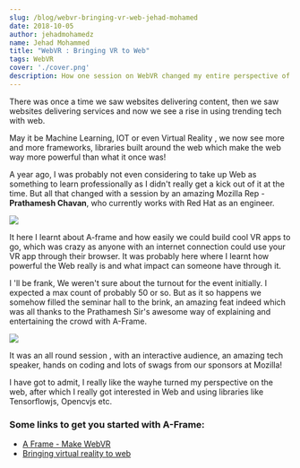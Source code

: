 ```yaml
---
slug: /blog/webvr-bringing-vr-web-jehad-mohamed
date: 2018-10-05
author: jehadmohamedz
name: Jehad Mohammed
title: "WebVR : Bringing VR to Web"
tags: WebVR
cover: './cover.png'
description: How one session on WebVR changed my entire perspective of the web and what we can do with it! A memorable session by Prathamesh Chavan.
---
```

There was once a time we saw websites delivering content, then we saw websites delivering services and now we see a rise in using trending tech with web.

May it be Machine Learning, IOT or even Virtual Reality , we now see more and more frameworks, libraries built around the web which make the web way more powerful than what it once was!

A year ago, I was probably not even considering to take up Web as something to learn professionally as I didn't really get a kick out of it at the time. But all that changed with a session by an amazing Mozilla Rep - **Prathamesh Chavan**, who currently works with Red Hat as an engineer.

<image src="./2.jpeg"/>

It here I learnt about A-frame and how easily we could build cool VR apps to go, which was crazy as anyone with an internet connection could use your VR app through their browser. It was probably here where I learnt how powerful the Web really is and what impact can someone have through it.

I 'll be frank, We weren't sure about the turnout for the event initially. I expected a max count of probably 50 or so. But as it so happens we somehow filled the seminar hall to the brink, an amazing feat indeed which was all thanks to the Prathamesh Sir's awesome way of explaining and entertaining the crowd with A-Frame.

<image src="./1.jpeg"/>

It was an all round session , with an interactive audience, an amazing tech speaker, hands on coding and lots of swags from our sponsors at Mozilla!

I have got to admit, I really like the wayhe turned my perspective on the web, after which I really got interested in Web and using libraries like Tensorflowjs, Opencvjs etc.

### Some links to get you started with A-Frame:
- [A Frame - Make WebVR](https://aframe.io)
- [Bringing virtual reality to web](https://webvr.info)